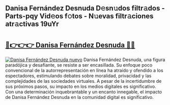 ## Danisa Fernández Desnuda D𝚎sn𝚞dos filtr𝚊dos - Parts-pqy Vid𝚎os f𝚘tos - N𝚞evas filtr𝚊ciones atr𝚊ctivas 19uYr

# <h2><a href="http://mb9gioc.tromn.icu/?c=Danisa+Fern%c3%a1ndez+Desnuda">🔗👉👉👉 Danisa Fernández Desnuda 🔗🔗</a></h2>

[![Danisa Fernández Desnuda nuevo](https://i.imgur.com/pEAQMta.gif)](http://mb9gioc.tromn.icu/?c=Danisa+Fern%c3%a1ndez+Desnuda)
Danisa Fernández Desnuda, una figura paradójica y desafiante, se resiste a ser encasillada. Su enfoque poco convencional de la autorrepresentación en línea ha atraído y ofendido a los espectadores, estimulando debates sobre moralidad, privacidad y las complejidades de las sociedades virtuales. A pesar de la incertidumbre de sus próximos pasos, su impacto en los medios digitales es significativo. Con una determinación inquebrantable y un encanto innegable, el impacto de Danisa Fernández Desnuda en la comunidad digital es significativo.
